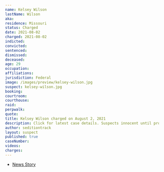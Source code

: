 ```yaml
---
name: Kelsey Wilson
lastName: Wilson
aka:
residence: Missouri
status: Charged
date: 2021-08-02
charged: 2021-08-02
indicted:
convicted:
sentenced:
dismissed:
deceased:
age: 29
occupation:
affiliations:
jurisdiction: Federal
image: /images/preview/kelsey-wilson.jpg
suspect: kelsey-wilson.jpg
booking:
courtroom:
courthouse:
raid:
perpwalk:
quote:
title: Kelsey Wilson charged on August 2, 2021
description: Click for latest case details. Suspects innocent until proven guilty.
author: seditiontrack
layout: suspect
published: true
caseNumber:
videos:
charges:
---
```

- [News Story](https://www.ky3.com/2021/08/19/springfield-woman-charged-us-capitol-riot/)
